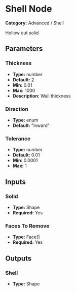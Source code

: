 
# Shell Node

**Category:** Advanced / Shell

Hollow out solid

## Parameters


### Thickness
- **Type:** number
- **Default:** 2
- **Min:** 0.01
- **Max:** 1000
- **Description:** Wall thickness


### Direction
- **Type:** enum
- **Default:** "inward"





### Tolerance
- **Type:** number
- **Default:** 0.01
- **Min:** 0.0001
- **Max:** 1



## Inputs


### Solid
- **Type:** Shape
- **Required:** Yes



### Faces To Remove
- **Type:** Face[]
- **Required:** Yes



## Outputs


### Shell
- **Type:** Shape




